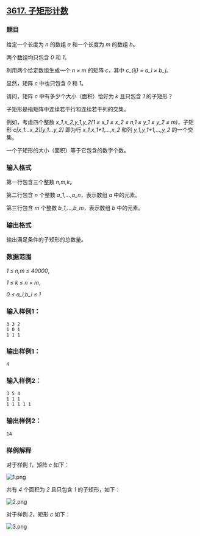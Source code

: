 ## [3617. 子矩形计数](https://www.acwing.com/problem/content/3620/)

### 题目

给定一个长度为 *n* 的数组 *a* 和一个长度为 *m* 的数组 *b*。

两个数组均只包含 *0* 和 *1*。

利用两个给定数组生成一个 *n × m* 的矩阵 *c*，其中 *c_{ij} = a_i × b_j*。

显然，矩阵 *c* 中也只包含 *0* 和 *1*。

请问，矩阵 *c* 中有多少个大小（面积）恰好为 *k* 且只包含 *1* 的子矩形？

子矩形是指矩阵中连续若干行和连续若干列的交集。

例如，考虑四个整数 *x_1,x_2,y_1,y_2(1 ≤ x_1 ≤ x_2 ≤ n,1 ≤ y_1 ≤ y_2 ≤ m)*，子矩形 *c[x_1…x_2][y_1…y_2]* 即为行 *x_1,x_1+1,…,x_2* 和列 *y_1,y_1+1,…,y_2* 的一个交集。

一个子矩形的大小（面积）等于它包含的数字个数。

### 输入格式

第一行包含三个整数 *n,m,k*。

第二行包含 *n* 个整数 *a_1,…,a_n*，表示数组 *a* 中的元素。

第三行包含 *m* 个整数 *b_1,…,b_m*，表示数组 *b* 中的元素。

### 输出格式

输出满足条件的子矩形的总数量。

### 数据范围

*1 ≤ n,m ≤ 40000*,

*1 ≤ k ≤ n × m*,

*0 ≤ a_i,b_i ≤ 1*

### 输入样例1：

```
3 3 2
1 0 1
1 1 1
```

### 输出样例1：

```
4
```

### 输入样例2：

```
3 5 4
1 1 1
1 1 1 1 1
```

### 输出样例2：

```
14
```

### 样例解释

对于样例 *1*，矩阵 *c* 如下：

 ![1.png](https://cdn.acwing.com/media/article/image/2021/06/02/19_f55f0541c3-1.png)

共有 *4* 个面积为 *2* 且只包含 *1* 的子矩形，如下：

 ![2.png](https://cdn.acwing.com/media/article/image/2021/06/02/19_1339fffac3-2.png)

对于样例 *2*，矩形 *c* 如下：

 ![3.png](https://cdn.acwing.com/media/article/image/2021/06/02/19_20e6678fc3-3.png)
